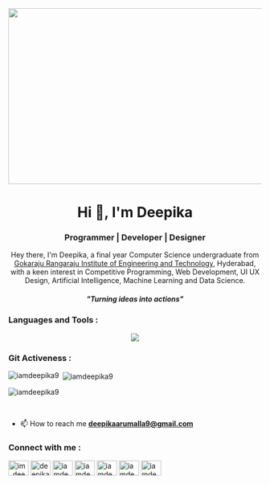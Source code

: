 <img src="https://novateus.com/blog/wp-content/uploads/2022/03/tech-stack.webp" height=350 width=1100/>

<h1 align="center">Hi 👋, I'm Deepika</h1>

<h3 align="center">Programmer | Developer | Designer</h3><p>
  <p align="center">Hey there, I'm Deepika, a final year Computer Science undergraduate from <a href="https://www.griet.ac.in/">Gokaraju Rangaraju Institute of Engineering and Technology</a>, Hyderabad, with a keen interest in Competitive Programming, Web Development, UI UX Design, Artificial Intelligence, Machine Learning and Data Science.</p>
  <h5 align="center">"Turning ideas into actions"</h5>

<h3 align="left">Languages and Tools :</h3>
<p align="center">
  <a href="https://skillicons.dev">
    <img src="https://skillicons.dev/icons?i=anaconda,arduino,atom,autocad,blender,bootstrap,c,cs,cpp,codepen,css,discord,django,dotnet,figma,flask,git,github,gmail,html,ai,instagram,java,js,latex,linkedin,mysql,opencv,php,pycharm,py,pytorch,stackoverflow,sklearn,tensorflow,twitter,vscode,windows" />
  </a>
</p>

<h3>Git Activeness :</h3>
<p><img align="left" src="https://github-readme-stats.vercel.app/api/top-langs?username=iamdeepika9&show_icons=true&locale=en&layout=compact" alt="iamdeepika9" /></p>

<p>&nbsp;<img align="center" src="https://github-readme-stats.vercel.app/api?username=iamdeepika9&show_icons=true&locale=en" alt="iamdeepika9" /></p>

<p><img align="center" src="https://github-readme-streak-stats.herokuapp.com/?user=iamdeepika9&" alt="iamdeepika9" /></p>
<br>


- 📫 How to reach me **deepikaarumalla9@gmail.com**

<h3 align="left">Connect with me :</h3>
<p align="left">
<a href="https://twitter.com/im_deepikah" target="blank"><img align="center" src="https://raw.githubusercontent.com/rahuldkjain/github-profile-readme-generator/master/src/images/icons/Social/twitter.svg" alt="im_deepikah" height="30" width="40" /></a>
<a href="https://linkedin.com/in/deepika-arumalla" target="blank"><img align="center" src="https://raw.githubusercontent.com/rahuldkjain/github-profile-readme-generator/master/src/images/icons/Social/linked-in-alt.svg" alt="deepika-arumalla" height="30" width="40" /></a>
<a href="https://www.codechef.com/users/iamdeepika9" target="blank"><img align="center" src="https://cdn.jsdelivr.net/npm/simple-icons@3.1.0/icons/codechef.svg" alt="iamdeepika9" height="30" width="40" /></a>
<a href="https://www.hackerrank.com/iamdeepika9" target="blank"><img align="center" src="https://raw.githubusercontent.com/rahuldkjain/github-profile-readme-generator/master/src/images/icons/Social/hackerrank.svg" alt="iamdeepika9" height="30" width="40" /></a>
<a href="https://codeforces.com/profile/iamdeepika9" target="blank"><img align="center" src="https://raw.githubusercontent.com/rahuldkjain/github-profile-readme-generator/master/src/images/icons/Social/codeforces.svg" alt="iamdeepika9" height="30" width="40" /></a>
<a href="https://www.leetcode.com/iamdeepika9" target="blank"><img align="center" src="https://raw.githubusercontent.com/rahuldkjain/github-profile-readme-generator/master/src/images/icons/Social/leet-code.svg" alt="iamdeepika9" height="30" width="40" /></a>
<a href="https://auth.geeksforgeeks.org/user/iamdeepika9" target="blank"><img align="center" src="https://raw.githubusercontent.com/rahuldkjain/github-profile-readme-generator/master/src/images/icons/Social/geeks-for-geeks.svg" alt="iamdeepika9" height="30" width="40" /></a>
</p>
